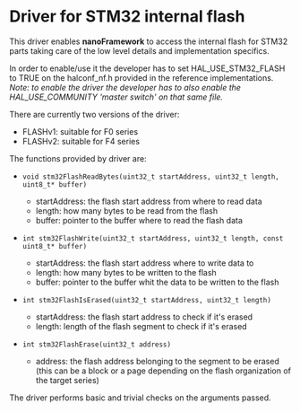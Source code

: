 # Driver for STM32 internal flash

This driver enables **nanoFramework** to access the internal flash for STM32 parts taking care of the low level details and implementation specifics.

In order to enable/use it the developer has to set HAL_USE_STM32_FLASH to TRUE on the halconf_nf.h provided in the reference implementations.
_Note: to enable the driver the developer has to also enable the HAL_USE_COMMUNITY 'master switch' on that same file._

There are currently two versions of the driver:
- FLASHv1: suitable for F0 series
- FLASHv2: suitable for F4 series


The functions provided by driver are:
- ```void stm32FlashReadBytes(uint32_t startAddress, uint32_t length, uint8_t* buffer)```
  - startAddress: the flash start address from where to read data
  - length: how many bytes to be read from the flash
  - buffer: pointer to the buffer where to read the flash data

- ```int stm32FlashWrite(uint32_t startAddress, uint32_t length, const uint8_t* buffer)```
  - startAddress: the flash start address where to write data to
  - length: how many bytes to be written to the flash
  - buffer: pointer to the buffer whit the data to be written to the flash

- ```int stm32FlashIsErased(uint32_t startAddress, uint32_t length)```
  - startAddress: the flash start address to check if it's erased
  - length: length of the flash segment to check if it's erased

- ```int stm32FlashErase(uint32_t address)```
  - address: the flash address belonging to the segment to be erased (this can be a block or a page depending on the flash organization of the target series)

The driver performs basic and trivial checks on the arguments passed.
